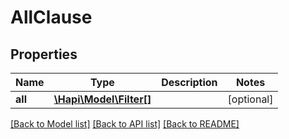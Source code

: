 # AllClause

## Properties
Name | Type | Description | Notes
------------ | ------------- | ------------- | -------------
**all** | [**\Hapi\Model\Filter[]**](Filter.md) |  | [optional] 

[[Back to Model list]](../README.md#documentation-for-models) [[Back to API list]](../README.md#documentation-for-api-endpoints) [[Back to README]](../README.md)

